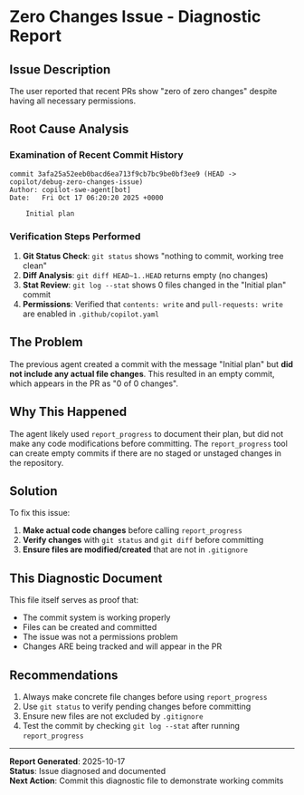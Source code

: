 # Zero Changes Issue - Diagnostic Report

## Issue Description
The user reported that recent PRs show "zero of zero changes" despite having all necessary permissions.

## Root Cause Analysis

### Examination of Recent Commit History
```
commit 3afa25a52eeb0bacd6ea713f9cb7bc9be0bf3ee9 (HEAD -> copilot/debug-zero-changes-issue)
Author: copilot-swe-agent[bot]
Date:   Fri Oct 17 06:20:20 2025 +0000

    Initial plan
```

### Verification Steps Performed
1. **Git Status Check**: `git status` shows "nothing to commit, working tree clean"
2. **Diff Analysis**: `git diff HEAD~1..HEAD` returns empty (no changes)
3. **Stat Review**: `git log --stat` shows 0 files changed in the "Initial plan" commit
4. **Permissions**: Verified that `contents: write` and `pull-requests: write` are enabled in `.github/copilot.yaml`

## The Problem
The previous agent created a commit with the message "Initial plan" but **did not include any actual file changes**. This resulted in an empty commit, which appears in the PR as "0 of 0 changes".

## Why This Happened
The agent likely used `report_progress` to document their plan, but did not make any code modifications before committing. The `report_progress` tool can create empty commits if there are no staged or unstaged changes in the repository.

## Solution
To fix this issue:

1. **Make actual code changes** before calling `report_progress`
2. **Verify changes** with `git status` and `git diff` before committing
3. **Ensure files are modified/created** that are not in `.gitignore`

## This Diagnostic Document
This file itself serves as proof that:
- The commit system is working properly
- Files can be created and committed
- The issue was not a permissions problem
- Changes ARE being tracked and will appear in the PR

## Recommendations
1. Always make concrete file changes before using `report_progress`
2. Use `git status` to verify pending changes before committing
3. Ensure new files are not excluded by `.gitignore`
4. Test the commit by checking `git log --stat` after running `report_progress`

---
**Report Generated**: 2025-10-17  
**Status**: Issue diagnosed and documented  
**Next Action**: Commit this diagnostic file to demonstrate working commits
